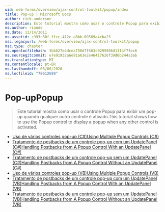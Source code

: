 ```yaml
---
uid: web-forms/overview/ajax-control-toolkit/popup/index
title: Pop-up | Microsoft Docs
author: rick-anderson
description: Este tutorial mostra como usar o controle Popup para exibir um pop-up quando qualquer outro controle é ativado.
ms.author: riande
ms.date: 11/14/2011
ms.assetid: c993c38f-ffcc-412c-a8bb-09569a4cba23
msc.legacyurl: /web-forms/overview/ajax-control-toolkit/popup
msc.type: chapter
ms.openlocfilehash: 3bb627e4dcea758d7f663c0299806d1314f7fec6
ms.sourcegitcommit: e7e91932a6e91a63e2e46417626f39d6b244a3ab
ms.translationtype: MT
ms.contentlocale: pt-BR
ms.lasthandoff: 03/06/2020
ms.locfileid: "78612689"
---
```

# <a name="popup"></a><span data-ttu-id="de5c7-103">Pop-up</span><span class="sxs-lookup"><span data-stu-id="de5c7-103">Popup</span></span>

> <span data-ttu-id="de5c7-104">Este tutorial mostra como usar o controle Popup para exibir um pop-up quando qualquer outro controle é ativado.</span><span class="sxs-lookup"><span data-stu-id="de5c7-104">This tutorial shows how to use the Popup control to display a popup when any other control is activated.</span></span>

- [<span data-ttu-id="de5c7-105">Uso de vários controles pop-up (C#)</span><span class="sxs-lookup"><span data-stu-id="de5c7-105">Using Multiple Popup Controls (C#)</span></span>](using-multiple-popup-controls-cs.md)
- [<span data-ttu-id="de5c7-106">Tratamento de postbacks de um controle pop-up com um UpdatePanel (C#)</span><span class="sxs-lookup"><span data-stu-id="de5c7-106">Handling Postbacks from A Popup Control With an UpdatePanel (C#)</span></span>](handling-postbacks-from-a-popup-control-with-an-updatepanel-cs.md)
- [<span data-ttu-id="de5c7-107">Tratamento de postbacks de um controle pop-up sem um UpdatePanel (C#)</span><span class="sxs-lookup"><span data-stu-id="de5c7-107">Handling Postbacks from A Popup Control Without an UpdatePanel (C#)</span></span>](handling-postbacks-from-a-popup-control-without-an-updatepanel-cs.md)
- [<span data-ttu-id="de5c7-108">Uso de vários controles pop-up (VB)</span><span class="sxs-lookup"><span data-stu-id="de5c7-108">Using Multiple Popup Controls (VB)</span></span>](using-multiple-popup-controls-vb.md)
- [<span data-ttu-id="de5c7-109">Tratamento de postbacks de um controle pop-up com um UpdatePanel (VB)</span><span class="sxs-lookup"><span data-stu-id="de5c7-109">Handling Postbacks from A Popup Control With an UpdatePanel (VB)</span></span>](handling-postbacks-from-a-popup-control-with-an-updatepanel-vb.md)
- [<span data-ttu-id="de5c7-110">Tratamento de postbacks de um controle pop-up sem um UpdatePanel (VB)</span><span class="sxs-lookup"><span data-stu-id="de5c7-110">Handling Postbacks from A Popup Control Without an UpdatePanel (VB)</span></span>](handling-postbacks-from-a-popup-control-without-an-updatepanel-vb.md)
